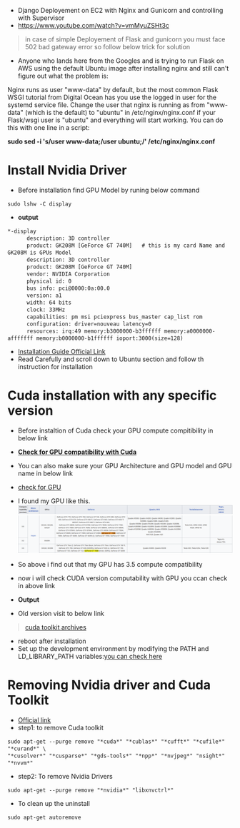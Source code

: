 - Django Deployement on EC2 with Nginx and Gunicorn and controlling with Supervisor
- https://www.youtube.com/watch?v=vmMyuZSHt3c
> in case of simple Deployement of Flask and gunicorn you must face 502 bad gateway error so follow below trick for solution

 - Anyone who lands here from the Googles and is trying to run Flask on AWS using the default Ubuntu image after installing nginx and still can't figure out what the problem is:

Nginx runs as user "www-data" by default, but the most common Flask WSGI tutorial from Digital Ocean has you use the logged in user for the systemd service file. Change the user that nginx is running as from "www-data" (which is the default) to "ubuntu" in /etc/nginx/nginx.conf if your Flask/wsgi user is "ubuntu" and everything will start working. You can do this with one line in a script:

**sudo sed -i 's/user www-data;/user ubuntu;/' /etc/nginx/nginx.conf**
# Install Nvidia Driver
 - Before installation find GPU Model by runing below command
```
sudo lshw -C display
```
 - **output**
 ```
 *-display
       description: 3D controller
       product: GK208M [GeForce GT 740M]   # this is my card Name and GK208M is GPUs Model
       description: 3D controller
       product: GK208M [GeForce GT 740M]
       vendor: NVIDIA Corporation
       physical id: 0
       bus info: pci@0000:0a:00.0
       version: a1
       width: 64 bits
       clock: 33MHz
       capabilities: pm msi pciexpress bus_master cap_list rom
       configuration: driver=nouveau latency=0
       resources: irq:49 memory:b3000000-b3ffffff memory:a0000000-afffffff memory:b0000000-b1ffffff ioport:3000(size=128)

 ```
 
 - [Installation Guide Official Link](https://docs.nvidia.com/datacenter/tesla/tesla-installation-notes/index.html)
 -  Read Carefully and scroll down to Ubuntu section and follow th instruction for installation
# Cuda installation with any specific version 
- Before instaltion of Cuda check your GPU compute compitibility in below link 
- [**Check for GPU compatibility with Cuda**](https://developer.nvidia.com/cuda-gpus)

- You can also make sure your GPU Architecture and GPU model and GPU name in below link
- [check for GPU ](https://en.wikipedia.org/wiki/CUDA)
-  I found my GPU like this.
![alt text](https://github.com/faridelya/Deplyoment/blob/6daa7b9b81bdb87bb6d5c65ed316f4ee92551027/Screenshot%20from%202022-12-22%2011-11-05.png)
![alt text](https://github.com/faridelya/Deplyoment/blob/6daa7b9b81bdb87bb6d5c65ed316f4ee92551027/Screenshot%20from%202022-12-22%2011-10-51.png)

- So above i find out that my GPU has 3.5 compute compatibility 
- now i will check CUDA version computability with GPU you ccan check in above link  
- **Output**
- Old version visit to below link
 >  [cuda toolkit archives](https://developer.nvidia.com/cuda-toolkit-archive)
 - reboot after installation
 - Set up the development environment by modifying the PATH and LD_LIBRARY_PATH variables:[you can check here ](https://docs.nvidia.com/cuda/cuda-quick-start-guide/index.html#linux)
 
 # Removing Nvidia driver and Cuda Toolkit
 - [Official link ](https://docs.nvidia.com/cuda/cuda-installation-guide-linux/index.html#removing-cuda-toolkit-and-driver)
 - step1: to remove Cuda toolkit  
  ```
  sudo apt-get --purge remove "*cuda*" "*cublas*" "*cufft*" "*cufile*" "*curand*" \
 "*cusolver*" "*cusparse*" "*gds-tools*" "*npp*" "*nvjpeg*" "nsight*" "*nvvm*"
 ```
 - step2: To remove Nvidia Drivers 
  ```
  sudo apt-get --purge remove "*nvidia*" "libxnvctrl*"
  ```
 - To clean up the uninstall  
  ```
  sudo apt-get autoremove
  ```
